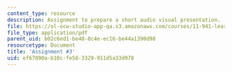 ```yaml
---
content_type: resource
description: Assignment to prepare a short audio visual presentation.
file: https://ol-ocw-studio-app-qa.s3.amazonaws.com/courses/11-941-learning-by-comparison-first-world-third-world-cities-fall-2008/ef67890ab10cfe583329911d5a33d978_MIT11_941f08_assn03.pdf
file_type: application/pdf
parent_uid: b02c6ed1-be48-8c4e-ec16-be44a1390d98
resourcetype: Document
title: 'Assignment #3'
uid: ef67890a-b10c-fe58-3329-911d5a33d978
---
```

